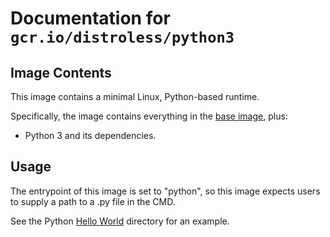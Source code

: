 # Documentation for `gcr.io/distroless/python3`

## Image Contents

This image contains a minimal Linux, Python-based runtime.

Specifically, the image contains everything in the [base image](../../base/README.md), plus:

* Python 3 and its dependencies.

## Usage

The entrypoint of this image is set to "python", so this image expects users to supply a path to a .py file in the CMD.

See the Python [Hello World](../../examples/python3/) directory for an example.

